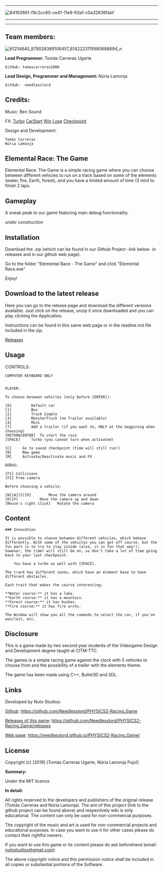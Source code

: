 

***


![64163661-f9c2cc80-ce41-11e9-93af-c0a32836fabf](https://user-images.githubusercontent.com/51851736/67636048-b37f6c00-f8cc-11e9-985d-322d39fa4bb5.png)


***

***



## Team members:



![61214840_879026369106457_8142223115980688694_n](https://user-images.githubusercontent.com/51851736/67637050-06f6b780-f8d7-11e9-8b8e-220f0fed8d5e.jpg)



**Lead Programmer:** Tomás Carreras Ugarte

	GitHub: tomascarreras1000

**Lead Design, Programmer and Management:** Núria Lamonja

	GitHub:	 needlesslord



## Credits:


Music:
	Ben Sound

FX:
	[Turbo](http://www.grsites.com/archive/sounds/)
	[CarStart](http://www.grsites.com/archive/sounds/)
	[Win](http://www.grsites.com/archive/sounds/)
	[Lose](https://www.youtube.com/)
	[Checkpoint](http://www.grsites.com/archive/sounds/)

Design and Development: 

	Tomás Carreras
	Núria Lamonja



## Elemental Race: The Game


Elemental Race: The Game is a simple racing game where you can choose between different vehicles to run on a track based on some of the elements (water, fire, Earth, forest), and you have a limited amount of time (3 min) to finish 2 laps.


## Gameplay


A sneak peak to our game featuring main debug functionality.


_under construction_



## Installation


Download the .zip (which can be found in our Github Project -link below- in releases and in our github web page).


Go to the folder "Elemental Race - The Game" and click "Elemental Race.exe"


Enjoy!



## Download to the latest release


Here you can go to the release page and download the different versions available. Just click on the release, unzip it once downloaded and you can play clicking the Application.


Instructions can be found in this same web page or in the readme.md file included in the zip.


[Releases](https://github.com/nurialp12/PHYSICS2-Racing_Game/releases)



## Usage


CONTROLS:


	COMPUTER KEYBOARD ONLY


	PLAYER:

	To choose between vehicles (only before [ENTER]):

	[0] 		Default car		
	[1] 		Bus
	[2] 		Truck Simple
	[3] 		MonsterTruck (no Trailer available)
	[4] 		Mini
	[T] 		Add a trailer (if you want to, ONLY at the beggining when choosing)
	[RETURN/ENTER] 	To start the race
	[SPACE]		Turbo (you cannot turn when activated)

	[C]		Go to saved checkpoint (time will still run!)
	[N]		New game
	[M]		Activate/Deactivate music and FX

	DEBUG:

	[F1] Collisions	
	[F2] Free camera	

	Before choosing a vehicle:

	[W][A][S][D]		Move the camera around
	[R][F]			Move the camera up and down
	[Mouse's right click]	Rotate the camera


## Content

	### Innovation

	It is possible to choose between different vehicles, which behave differently. With some of the vehicles you can get off course, but the fun part is to try to stay inside (also, it is fun that way!); however, the timer will still be on, so don't take a lot of time going back to your last checkpoint.

		You have a turbo as well with [SPACE].

	The track has different zones, which have an element base to have different obstacles.

	Each trait that makes the course interesting:

	**Water course:** it has a lake.
	**Earth course:** it has a mountain.
	**Forest course:** it has bushes.
	**Fire course:** it has fire archs.

	The Window will show you all the comands to select the car, if you've won/lost, etc.


## Disclosure


This is a game made by two second year students of the Videogame Design and Development degree taught at CITM-TTC.


The games is a simple racing game against the clock with 5 vehicles to choose from and the possibility of a trailer with the elements theme.


The game has been made using C++, Bullet3D and SDL. 



## Links


Developed by Nuto Studios:


[Github](https://github.com/Needlesslord/PHYSICS2-Racing_Game): https://github.com/Needlesslord/PHYSICS2-Racing_Game


[Releases of this game](https://github.com/Needlesslord/PHYSICS2-Racing_Game/releases): https://github.com/Needlesslord/PHYSICS2-Racing_Game/releases


[Web page](https://needlesslord.github.io/PHYSICS2-Racing_Game/): https://needlesslord.github.io/PHYSICS2-Racing_Game/



## License


Copyright (c) [2019] [Tomás Carreras Ugarte, Núria Lamonja Pujol]


**Summary:** 


Under the MIT licence


**In detail:**


All rights reserved to the developers and publishers of the original release (Tomás Carreras and Núria Lamonja). 
The aim of this project (link to the github project can be found above) and respectively wiki is only educational. 
The content can only be used for non-commercial purposes. 


The copyright of the music and art is used for non-commercial projects and educational purposes.
In case you want to use it for other cases please do contact their rightful owners.


If you want to use this game or its content please do ask beforehand (email: nutostudios@gmail.com).


The above copyright notice and this permission notice shall be included in all
copies or substantial portions of the Software.

